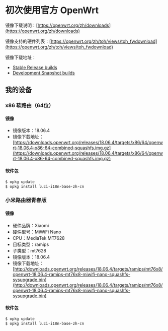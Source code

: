 # 初次使用官方 OpenWrt

镜像下载说明：[https://openwrt.org/zh/downloads](https://openwrt.org/zh/downloads)

镜像支持的硬件列表：[https://openwrt.org/zh/toh/views/toh_fwdownload](https://openwrt.org/zh/toh/views/toh_fwdownload)

镜像下载地址：

* [Stable Release builds](https://downloads.openwrt.org/releases/)
* [Development Snapshot builds](https://downloads.openwrt.org/snapshots/targets/)

## 我的设备

### x86 软路由（64位）

#### 镜像

* 镜像版本：18.06.4
* 镜像下载地址：[https://downloads.openwrt.org/releases/18.06.4/targets/x86/64/openwrt-18.06.4-x86-64-combined-squashfs.img.gz](https://downloads.openwrt.org/releases/18.06.4/targets/x86/64/openwrt-18.06.4-x86-64-combined-squashfs.img.gz)

#### 软件包

```bash
$ opkg update
$ opkg install luci-i18n-base-zh-cn
```

### 小米路由器青春版

#### 镜像

* 硬件品牌：Xiaomi
* 硬件型号：MiWiFi Nano
* CPU：MediaTek MT7628
* 目标类型：ramips
* 子类型：mt7628
* 镜像版本：18.06.4
* 镜像下载地址：[http://downloads.openwrt.org/releases/18.06.4/targets/ramips/mt76x8/openwrt-18.06.4-ramips-mt76x8-miwifi-nano-squashfs-sysupgrade.bin](http://downloads.openwrt.org/releases/18.06.4/targets/ramips/mt76x8/openwrt-18.06.4-ramips-mt76x8-miwifi-nano-squashfs-sysupgrade.bin)

#### 软件包

```bash
$ opkg update
$ opkg install luci-i18n-base-zh-cn
```
